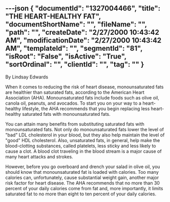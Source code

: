 ---json
{
  "documentId": "1327004466",
  "title": "THE HEART-HEALTHY FAT",
  "documentShortName": "",
  "fileName": "",
  "path": "",
  "createDate": "2/27/2000 10:43:42 AM",
  "modificationDate": "2/27/2000 10:43:42 AM",
  "templateId": "",
  "segmentId": "81",
  "isRoot": "False",
  "isActive": "True",
  "sortOrdinal": "",
  "clientId": "",
  "tag": ""
}
---

By Lindsay Edwards 
 
When it comes to reducing the risk of heart disease, monounsaturated fats are healthier than saturated fats, according to the American Heart Association (AHA). Monounsaturated fats include foods such as olive oil, canola oil, peanuts, and avocados. To start you on your way to a heart-healthy lifestyle, the AHA recommends that you begin replacing less heart-healthy saturated fats with monounsaturated fats. 

You can attain many benefits from substituting saturated fats with 
monounsaturated fats. Not only do monounsaturated fats lower the level of &quot;bad&quot; LDL cholesterol in your blood, but they also help maintain the level of &quot;good&quot; HDL cholesterol. Also, unsaturated fats, in general, help make the blood-clotting substances, called platelets, less sticky and less likely to cause a clot. A blood clot traveling in the blood stream is a major cause of many heart attacks and strokes. 

However, before you go overboard and drench your salad in olive oil, you should know that monounsaturated fat is loaded with calories. Too many calories can, unfortunately, cause substantial weight gain, another major risk factor for heart disease. The AHA recommends that no more than 30 percent of your daily calories come from fat and, more importantly, it limits saturated fat to no more than eight to ten percent of your daily calories.
